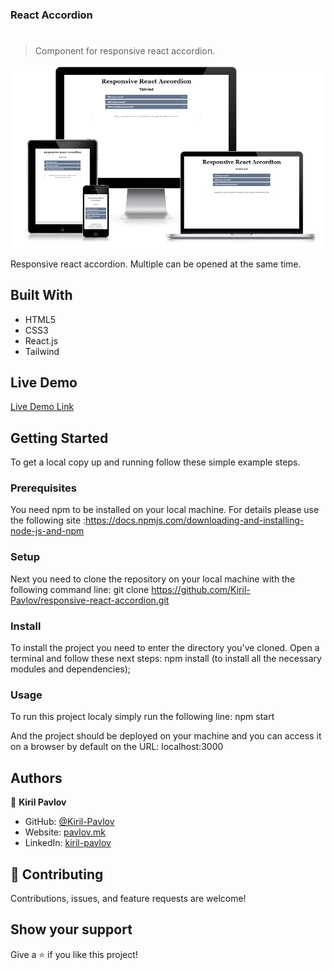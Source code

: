 ### React Accordion

# 

> Component for responsive react accordion.

![screenshot](https://github.com/Kiril-Pavlov/responsive-react-accordion/blob/main/accordion-screenshot.png?raw=true)

Responsive react accordion. Multiple can be opened at the same time.

## Built With

- HTML5
- CSS3
- React.js
- Tailwind

## Live Demo
[Live Demo Link](https://react-accordion-kiril.netlify.app/)


## Getting Started

To get a local copy up and running follow these simple example steps.

### Prerequisites
You need npm to be installed on your local machine. For details please use the following site :https://docs.npmjs.com/downloading-and-installing-node-js-and-npm

### Setup
Next you need to clone the repository on your local machine with the following command line: 
git clone https://github.com/Kiril-Pavlov/responsive-react-accordion.git

### Install
To install the project you need to enter the directory you've cloned. Open a terminal and follow these next steps:
npm install (to install all the necessary modules and dependencies);

### Usage
To run this project localy simply run the following line:
npm start

And the project should be deployed on your machine and you can access it on a browser by default on the URL: localhost:3000


## Authors

👤 **Kiril Pavlov**

- GitHub: [@Kiril-Pavlov](https://github.com/Kiril-Pavlov)
- Website: [pavlov.mk](https://pavlov.mk)
- LinkedIn: [kiril-pavlov](https://www.linkedin.com/in/kiril-pavlov/)

## 🤝 Contributing

Contributions, issues, and feature requests are welcome!

## Show your support

Give a ⭐️ if you like this project!


